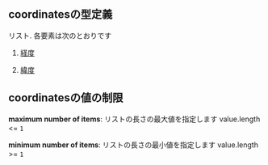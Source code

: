 ## coordinatesの型定義

リスト. 各要素は次のとおりです

1.  [経度](station-properties-ボロノイ範囲-properties-geometrypolygonlinestring-oneof-geometrypolygon-properties-polygonの座標リスト-polygonの座標リスト0-座標点-items-経度.md "check type definition")

2.  [緯度](station-properties-ボロノイ範囲-properties-geometrypolygonlinestring-oneof-geometrypolygon-properties-polygonの座標リスト-polygonの座標リスト0-座標点-items-緯度.md "check type definition")

## coordinatesの値の制限

**maximum number of items**: リストの長さの最大値を指定します value.length <= `1`

**minimum number of items**: リストの長さの最小値を指定します value.length >= `1`
